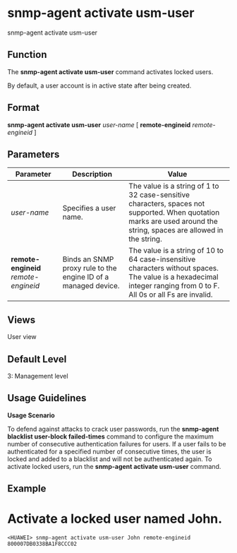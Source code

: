 snmp-agent activate usm-user
============================

snmp-agent activate usm-user

Function
--------



The **snmp-agent activate usm-user** command activates locked users.



By default, a user account is in active state after being created.


Format
------

**snmp-agent activate usm-user** *user-name* [ **remote-engineid** *remote-engineid* ]


Parameters
----------

| Parameter | Description | Value |
| --- | --- | --- |
| *user-name* | Specifies a user name. | The value is a string of 1 to 32 case-sensitive characters, spaces not supported.  When quotation marks are used around the string, spaces are allowed in the string. |
| **remote-engineid** *remote-engineid* | Binds an SNMP proxy rule to the engine ID of a managed device. | The value is a string of 10 to 64 case-insensitive characters without spaces.  The value is a hexadecimal integer ranging from 0 to F. All 0s or all Fs are invalid. |



Views
-----

User view


Default Level
-------------

3: Management level


Usage Guidelines
----------------

**Usage Scenario**

To defend against attacks to crack user passwords, run the **snmp-agent blacklist user-block failed-times** command to configure the maximum number of consecutive authentication failures for users. If a user fails to be authenticated for a specified number of consecutive times, the user is locked and added to a blacklist and will not be authenticated again. To activate locked users, run the **snmp-agent activate usm-user** command.


Example
-------

# Activate a locked user named John.
```
<HUAWEI> snmp-agent activate usm-user John remote-engineid 800007DB0338BA1F8CCC02

```